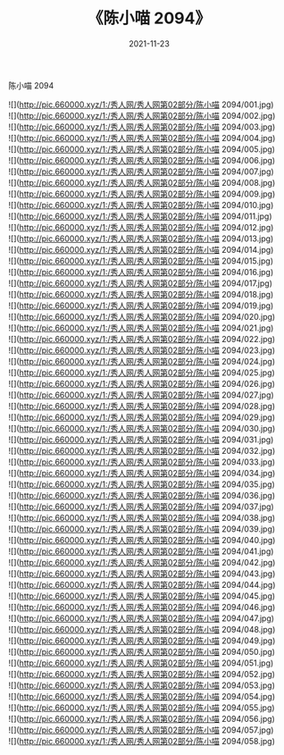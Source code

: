 ﻿---
layout: post
title:  《陈小喵 2094》
date:   2021-11-23
img: http://pic.660000.xyz/1:/秀人网/秀人网第02部分/陈小喵 2094/000.jpg
categories: [美女, 清纯, 唯美]
---

陈小喵 2094

  ![](http://pic.660000.xyz/1:/秀人网/秀人网第02部分/陈小喵 2094/001.jpg) <br> ![](http://pic.660000.xyz/1:/秀人网/秀人网第02部分/陈小喵 2094/002.jpg) <br> ![](http://pic.660000.xyz/1:/秀人网/秀人网第02部分/陈小喵 2094/003.jpg) <br> ![](http://pic.660000.xyz/1:/秀人网/秀人网第02部分/陈小喵 2094/004.jpg) <br> ![](http://pic.660000.xyz/1:/秀人网/秀人网第02部分/陈小喵 2094/005.jpg) <br> ![](http://pic.660000.xyz/1:/秀人网/秀人网第02部分/陈小喵 2094/006.jpg) <br> ![](http://pic.660000.xyz/1:/秀人网/秀人网第02部分/陈小喵 2094/007.jpg) <br> ![](http://pic.660000.xyz/1:/秀人网/秀人网第02部分/陈小喵 2094/008.jpg) <br> ![](http://pic.660000.xyz/1:/秀人网/秀人网第02部分/陈小喵 2094/009.jpg) <br> ![](http://pic.660000.xyz/1:/秀人网/秀人网第02部分/陈小喵 2094/010.jpg) <br> ![](http://pic.660000.xyz/1:/秀人网/秀人网第02部分/陈小喵 2094/011.jpg) <br> ![](http://pic.660000.xyz/1:/秀人网/秀人网第02部分/陈小喵 2094/012.jpg) <br> ![](http://pic.660000.xyz/1:/秀人网/秀人网第02部分/陈小喵 2094/013.jpg) <br> ![](http://pic.660000.xyz/1:/秀人网/秀人网第02部分/陈小喵 2094/014.jpg) <br> ![](http://pic.660000.xyz/1:/秀人网/秀人网第02部分/陈小喵 2094/015.jpg) <br> ![](http://pic.660000.xyz/1:/秀人网/秀人网第02部分/陈小喵 2094/016.jpg) <br> ![](http://pic.660000.xyz/1:/秀人网/秀人网第02部分/陈小喵 2094/017.jpg) <br> ![](http://pic.660000.xyz/1:/秀人网/秀人网第02部分/陈小喵 2094/018.jpg) <br> ![](http://pic.660000.xyz/1:/秀人网/秀人网第02部分/陈小喵 2094/019.jpg) <br> ![](http://pic.660000.xyz/1:/秀人网/秀人网第02部分/陈小喵 2094/020.jpg) <br> ![](http://pic.660000.xyz/1:/秀人网/秀人网第02部分/陈小喵 2094/021.jpg) <br> ![](http://pic.660000.xyz/1:/秀人网/秀人网第02部分/陈小喵 2094/022.jpg) <br> ![](http://pic.660000.xyz/1:/秀人网/秀人网第02部分/陈小喵 2094/023.jpg) <br> ![](http://pic.660000.xyz/1:/秀人网/秀人网第02部分/陈小喵 2094/024.jpg) <br> ![](http://pic.660000.xyz/1:/秀人网/秀人网第02部分/陈小喵 2094/025.jpg) <br> ![](http://pic.660000.xyz/1:/秀人网/秀人网第02部分/陈小喵 2094/026.jpg) <br> ![](http://pic.660000.xyz/1:/秀人网/秀人网第02部分/陈小喵 2094/027.jpg) <br> ![](http://pic.660000.xyz/1:/秀人网/秀人网第02部分/陈小喵 2094/028.jpg) <br> ![](http://pic.660000.xyz/1:/秀人网/秀人网第02部分/陈小喵 2094/029.jpg) <br> ![](http://pic.660000.xyz/1:/秀人网/秀人网第02部分/陈小喵 2094/030.jpg) <br> ![](http://pic.660000.xyz/1:/秀人网/秀人网第02部分/陈小喵 2094/031.jpg) <br> ![](http://pic.660000.xyz/1:/秀人网/秀人网第02部分/陈小喵 2094/032.jpg) <br> ![](http://pic.660000.xyz/1:/秀人网/秀人网第02部分/陈小喵 2094/033.jpg) <br> ![](http://pic.660000.xyz/1:/秀人网/秀人网第02部分/陈小喵 2094/034.jpg) <br> ![](http://pic.660000.xyz/1:/秀人网/秀人网第02部分/陈小喵 2094/035.jpg) <br> ![](http://pic.660000.xyz/1:/秀人网/秀人网第02部分/陈小喵 2094/036.jpg) <br> ![](http://pic.660000.xyz/1:/秀人网/秀人网第02部分/陈小喵 2094/037.jpg) <br> ![](http://pic.660000.xyz/1:/秀人网/秀人网第02部分/陈小喵 2094/038.jpg) <br> ![](http://pic.660000.xyz/1:/秀人网/秀人网第02部分/陈小喵 2094/039.jpg) <br> ![](http://pic.660000.xyz/1:/秀人网/秀人网第02部分/陈小喵 2094/040.jpg) <br> ![](http://pic.660000.xyz/1:/秀人网/秀人网第02部分/陈小喵 2094/041.jpg) <br> ![](http://pic.660000.xyz/1:/秀人网/秀人网第02部分/陈小喵 2094/042.jpg) <br> ![](http://pic.660000.xyz/1:/秀人网/秀人网第02部分/陈小喵 2094/043.jpg) <br> ![](http://pic.660000.xyz/1:/秀人网/秀人网第02部分/陈小喵 2094/044.jpg) <br> ![](http://pic.660000.xyz/1:/秀人网/秀人网第02部分/陈小喵 2094/045.jpg) <br> ![](http://pic.660000.xyz/1:/秀人网/秀人网第02部分/陈小喵 2094/046.jpg) <br> ![](http://pic.660000.xyz/1:/秀人网/秀人网第02部分/陈小喵 2094/047.jpg) <br> ![](http://pic.660000.xyz/1:/秀人网/秀人网第02部分/陈小喵 2094/048.jpg) <br> ![](http://pic.660000.xyz/1:/秀人网/秀人网第02部分/陈小喵 2094/049.jpg) <br> ![](http://pic.660000.xyz/1:/秀人网/秀人网第02部分/陈小喵 2094/050.jpg) <br> ![](http://pic.660000.xyz/1:/秀人网/秀人网第02部分/陈小喵 2094/051.jpg) <br> ![](http://pic.660000.xyz/1:/秀人网/秀人网第02部分/陈小喵 2094/052.jpg) <br> ![](http://pic.660000.xyz/1:/秀人网/秀人网第02部分/陈小喵 2094/053.jpg) <br> ![](http://pic.660000.xyz/1:/秀人网/秀人网第02部分/陈小喵 2094/054.jpg) <br> ![](http://pic.660000.xyz/1:/秀人网/秀人网第02部分/陈小喵 2094/055.jpg) <br> ![](http://pic.660000.xyz/1:/秀人网/秀人网第02部分/陈小喵 2094/056.jpg) <br> ![](http://pic.660000.xyz/1:/秀人网/秀人网第02部分/陈小喵 2094/057.jpg) <br> ![](http://pic.660000.xyz/1:/秀人网/秀人网第02部分/陈小喵 2094/058.jpg) <br>
